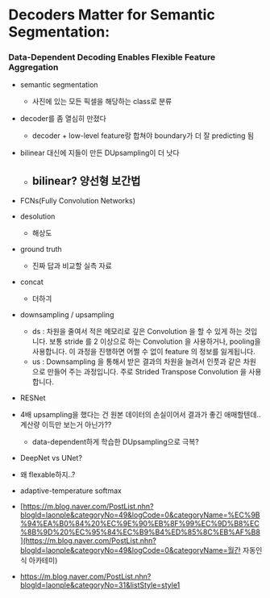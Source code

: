 # Decoders Matter for Semantic Segmentation:

### Data-Dependent Decoding Enables Flexible Feature Aggregation

- semantic segmentation
  - 사진에 있는 모든 픽셀을 해당하는 class로 분류
- decoder를 좀 열심히 만졌다
  - decoder + low-level feature랑 합쳐야 boundary가 더 잘 predicting 됨

- bilinear 대신에 지들이 만든 DUpsampling이 더 낫다
  - bilinear? 양선형 보간법
    - 
- FCNs(Fully Convolution Networks)
- desolution
  - 해상도
- ground truth
  - 진짜 답과 비교할 실측 자료
- concat
  - 더하긔
- downsampling / upsampling
  - ds : 차원을 줄여서 적은 메모리로 깊은 Convolution 을 할 수 있게 하는 것입니다. 보통 stride 를 2 이상으로 하는 Convolution 을 사용하거나, pooling을 사용합니다. 이 과정을 진행하면 어쩔 수 없이 feature 의 정보를 잃게됩니다. 
  - us : Downsampling 을 통해서 받은 결과의 차원을 늘려서 인풋과 같은 차원으로 만들어 주는 과정입니다. 주로 Strided Transpose Convolution 을 사용합니다.
- RESNet
- 4배 upsampling을 했다는 건 원본 데이터의 손실이어서 결과가 좋긴 애매할텐데.. 계산량 이득만 보는거 아닌가??
  - data-dependent하게 학습한 DUpsampling으로 극복?
- DeepNet vs UNet?
- 왜 flexable하지..?
- adaptive-temperature softmax
- [https://m.blog.naver.com/PostList.nhn?blogId=laonple&categoryNo=49&logCode=0&categoryName=%EC%9B%94%EA%B0%84%20%EC%9E%90%EB%8F%99%EC%9D%B8%EC%8B%9D%20%EC%95%84%EC%B9%B4%ED%85%8C%EB%AF%B8](https://m.blog.naver.com/PostList.nhn?blogId=laonple&categoryNo=49&logCode=0&categoryName=월간 자동인식 아카테미)
- <https://m.blog.naver.com/PostList.nhn?blogId=laonple&categoryNo=31&listStyle=style1>
